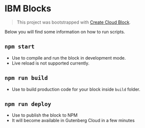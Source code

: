 # IBM Blocks
> This project was bootstrapped with [Create Cloud Block](https://github.com/front/create-cloud-block).


Below you will find some information on how to run scripts.

## `npm start`
- Use to compile and run the block in development mode.
- Live reload is not supported currently.


## `npm run build`
- Use to build production code for your block inside `build` folder.


## `npm run deploy`
 - Use to publish the block to NPM
 - It will become available in Gutenberg Cloud in a few minutes
